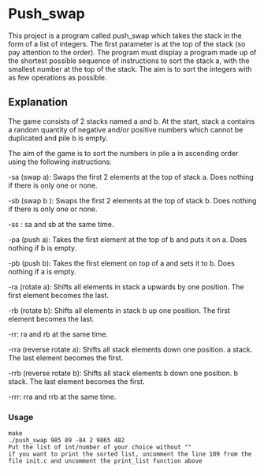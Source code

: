 # Push_swap

This project is a program called push_swap which takes the stack in the form of a list of integers. The first parameter is at the top of the stack (so pay attention to the order).
The program must display a program made up of the shortest possible sequence of instructions to sort the stack a, with the smallest number at the top of the stack.
The aim is to sort the integers with as few operations as possible.

## Explanation
The game consists of 2 stacks named a and b.
    At the start, stack a contains a random quantity of negative and/or positive numbers which cannot be duplicated and pile b is empty.

The aim of the game is to sort the numbers in pile a in ascending order using the following instructions:

-sa (swap a): Swaps the first 2 elements at the top of stack a.
    Does nothing if there is only one or none.
    
-sb (swap b ): Swaps the first 2 elements at the top of stack b.
    Does nothing if there is only one or none.

-ss : sa and sb at the same time.

-pa (push a): Takes the first element at the top of b and puts it on a.
    Does nothing if b is empty.

-pb (push b): Takes the first element on top of a and sets it to b.
    Does nothing if a is empty.

-ra (rotate a): Shifts all elements in stack a upwards by one position.
    The first element becomes the last.

-rb (rotate b): Shifts all elements in stack b up one position.
    The first element becomes the last.

-rr: ra and rb at the same time.

-rra (reverse rotate a): Shifts all stack elements down one position.
    a stack. The last element becomes the first.

-rrb (reverse rotate b): Shifts all stack elements b down one position.
    b stack. The last element becomes the first.

-rrr: rra and rrb at the same time.

### Usage

    make 
    ./push_swap 985 89 -84 2 9865 482
    Put the list of int/number of your choice without "" 
    if you want to print the sorted list, uncomment the line 109 from the file init.c and uncomment the print_list function above 

